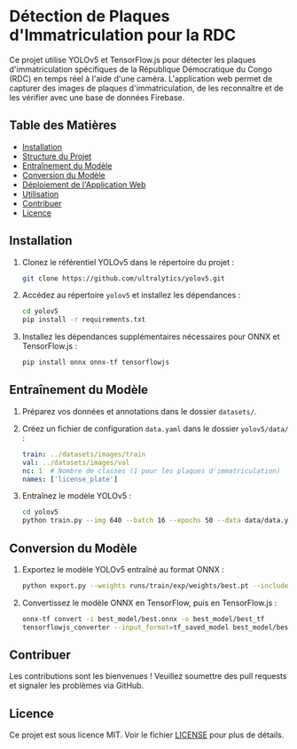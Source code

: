 # Détection de Plaques d'Immatriculation pour la RDC

Ce projet utilise YOLOv5 et TensorFlow.js pour détecter les plaques d'immatriculation spécifiques de la République Démocratique du Congo (RDC) en temps réel à l'aide d'une caméra. L'application web permet de capturer des images de plaques d'immatriculation, de les reconnaître et de les vérifier avec une base de données Firebase.

## Table des Matières

- [Installation](#installation)
- [Structure du Projet](#structure-du-projet)
- [Entraînement du Modèle](#entrainement-du-modèle)
- [Conversion du Modèle](#conversion-du-modèle)
- [Déploiement de l'Application Web](#deploiement-de-lapplication-web)
- [Utilisation](#utilisation)
- [Contribuer](#contribuer)
- [Licence](#licence)

## Installation

1. Clonez le référentiel YOLOv5 dans le répertoire du projet :

    ```bash
    git clone https://github.com/ultralytics/yolov5.git
    ```

2. Accédez au répertoire `yolov5` et installez les dépendances :

    ```bash
    cd yolov5
    pip install -r requirements.txt
    ```

3. Installez les dépendances supplémentaires nécessaires pour ONNX et TensorFlow.js :

    ```bash
    pip install onnx onnx-tf tensorflowjs
    ```


## Entraînement du Modèle

1. Préparez vos données et annotations dans le dossier `datasets/`.

2. Créez un fichier de configuration `data.yaml` dans le dossier `yolov5/data/` :

    ```yaml
    train: ../datasets/images/train
    val: ../datasets/images/val
    nc: 1  # Nombre de classes (1 pour les plaques d'immatriculation)
    names: ['license_plate']
    ```

3. Entraînez le modèle YOLOv5 :

    ```bash
    cd yolov5
    python train.py --img 640 --batch 16 --epochs 50 --data data/data.yaml --weights yolov5s.pt
    ```

## Conversion du Modèle

1. Exportez le modèle YOLOv5 entraîné au format ONNX :

    ```bash
    python export.py --weights runs/train/exp/weights/best.pt --include onnx
    ```

2. Convertissez le modèle ONNX en TensorFlow, puis en TensorFlow.js :

    ```bash
    onnx-tf convert -i best_model/best.onnx -o best_model/best_tf
    tensorflowjs_converter --input_format=tf_saved_model best_model/best_tf best_model/web_model
    ```

## Contribuer

Les contributions sont les bienvenues ! Veuillez soumettre des pull requests et signaler les problèmes via GitHub.

## Licence

Ce projet est sous licence MIT. Voir le fichier [LICENSE](LICENSE) pour plus de détails.


